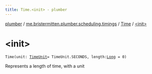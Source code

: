 ```yaml
---
title: Time.<init> - plumber
---
```


[plumber](../../index.html) / [me.bristermitten.plumber.scheduling.timings](../index.html) / [Time](index.html) / [&lt;init&gt;](./-init-.html)

# &lt;init&gt;

`Time(unit: `[`TimeUnit`](../-time-unit/index.html)` = TimeUnit.SECONDS, length: `[`Long`](https://kotlinlang.org/api/latest/jvm/stdlib/kotlin/-long/index.html)` = 0)`

Represents a length of time, with a unit

